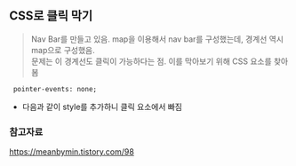 ## CSS로 클릭 막기

> Nav Bar를 만들고 있음. map을 이용해서 nav bar를 구성했는데, 경계선 역시 map으로 구성했음.  
> 문제는 이 경계선도 클릭이 가능하다는 점. 이를 막아보기 위해 CSS 요소를 찾아봄

```
 pointer-events: none;
```

- 다음과 같이 style를 추가하니 클릭 요소에서 빠짐

### 참고자료

https://meanbymin.tistory.com/98
